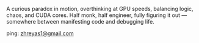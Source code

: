A curious paradox in motion, overthinking at GPU speeds, balancing logic, chaos, and CUDA cores. Half monk, half engineer, fully figuring it out — somewhere between manifesting code and debugging life.

ping: zhreyas1@gmail.com
